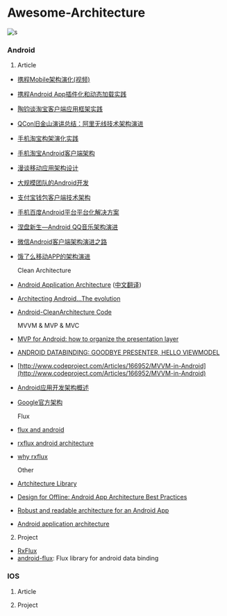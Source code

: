 # Awesome-Architecture

![s](https://github.com/Geekince/Awesome-Architecture/blob/master/art/how_contemporary_chinese_architecture_combines_innovation_with_tradition.jpg)

### Android

1. Article
  + [携程Mobile架构演化(视频)](http://www.infoq.com/cn/presentations/ctrip-mobile-architecture-evolution)
  + [携程Android App插件化和动态加载实践](http://www.infoq.com/cn/articles/ctrip-android-dynamic-loading)
  + [陶钧谈淘宝客户端应用框架实践](http://www.infoq.com/cn/interviews/tj-taobao-client-arch)
  + [QCon旧金山演讲总结：阿里无线技术架构演进](http://www.infoq.com/cn/articles/alibaba-mobile-infrastructure)
  + [手机淘宝构架演化实践](http://www.infoq.com/cn/news/2014/12/taobao-app-evolution)
  + [手机淘宝Android客户端架构](http://www.open-open.com/lib/view/open1436316754208.html)
  + [漫谈移动应用架构设计](http://club.alibabatech.org/resource_detail.htm?topicId=124)
  + [大规模团队的Android开发](http://club.alibabatech.org/resource_detail.htm?topicId=130)
  + [支付宝钱包客户端技术架构](http://club.alibabatech.org/resource_detail.htm?topicId=155)
  + [手机百度Android平台平台化解决方案](http://www.infoq.com/cn/presentations/mobile-baidu-android-platform-solutions)
  + [涅盘新生—Android QQ音乐架构演进](http://www.infoq.com/cn/presentations/evolution-of-android-qq-music-architecture)
  + [微信Android客户端架构演进之路](http://www.infoq.com/cn/articles/wechat-android-app-architecture)
  + [饿了么移动APP的架构演进](https://mp.weixin.qq.com/s?__biz=MzAxNDUwMzU3Mw==&mid=401044540&idx=1&sn=24b7d8fb655ae6dd5d989d0cb3c08e90&scene=2&srcid=0106EtxRjD2jHxzomxVPTwY3&from=timeline&isappinstalled=0&uin=NzgwODIwNDgw&key=&devicetype=webwx&version=70000001&lang=zh_CN&pass_ticket=46hW44w3Hxd7VY9rutz7mgLu1JGe2T1AAKNQpxNoYOSGi8NpmNYr%2BAZj%2BiXtRX2F)
 
    Clean Architecture
  + [Android Application Architecture](https://medium.com/ribot-labs/android-application-architecture-8b6e34acda65#.b29vhtdm2) ([中文翻译](http://www.jianshu.com/p/8ca27934c6e6))
  + [Architecting Android…The evolution](http://fernandocejas.com/2015/07/18/architecting-android-the-evolution/)
  + [Android-CleanArchitecture Code](https://github.com/android10/Android-CleanArchitecture)
  
    MVVM & MVP & MVC
  + [MVP for Android: how to organize the presentation layer](http://antonioleiva.com/mvp-android/)
  + [ANDROID DATABINDING: GOODBYE PRESENTER, HELLO VIEWMODEL](http://tech.vg.no/2015/07/17/android-databinding-goodbye-presenter-hello-viewmodel/)
  + [http://www.codeproject.com/Articles/166952/MVVM-in-Android](http://www.codeproject.com/Articles/166952/MVVM-in-Android)
  + [Android应用开发架构概述](http://www.liuguangli.win/archives/299)
  + [Google官方架构](https://github.com/googlesamples/android-architecture)

    Flux
  + [flux and android](https://armueller.github.io/android/2015/03/29/flux-and-android.html)
  + [rxflux android architecture](https://medium.com/swlh/rxflux-android-architecture-94f77c857aa2#.sfjwchwok)
  + [why rxflux](https://medium.com/swlh/why-rxflux-5b687f062709#.ltlnlr4cl)
  
    Other
  + [Artchitecture Library](https://github.com/Juude/Awesome-Android-Architecture/blob/master/Library.md)
  + [Design for Offline: Android App Architecture Best Practices](https://plus.google.com/+AndroidDevelopers/posts/3C4GPowmWLb)
  + [Robust and readable architecture for an Android App](http://blog.joanzapata.com/robust-architecture-for-an-android-app/)
  + [Android application architecture](https://events.google.com/io2015/schedule?sid=358c9f91-b6d4-e411-b87f-00155d5066d7#day1/358c9f91-b6d4-e411-b87f-00155d5066d7)
  
2. Project

  * [RxFlux](https://github.com/skimarxall/RxFlux)
  * [android-flux](https://github.com/naodroid/android-flux): Flux library for android data binding


### IOS

1. Article



2. Project
